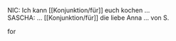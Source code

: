 NIC: Ich kann [[Konjunktion/für]] euch kochen …  
SASCHA: … [[Konjunktion/für]] die liebe Anna … von S.  



for 